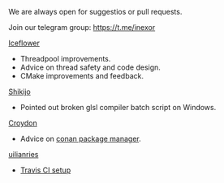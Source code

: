 We are always open for suggestios or pull requests.

Join our telegram group: https://t.me/inexor

[Iceflower](https://github.com/IceflowRE)

* Threadpool improvements.
* Advice on thread safety and code design.
* CMake improvements and feedback.

[Shikijo](https://github.com/Shikijo)
* Pointed out broken glsl compiler batch script on Windows.

[Croydon](https://github.com/Croydon)
* Advice on [conan package manager](https://conan.io/).

[uilianries](https://github.com/uilianries)
* [Travis CI setup](https://stackoverflow.com/questions/61209668/travis-ci-reports-linker-errors-for-gcc-7-for-a-vulkan-project)
